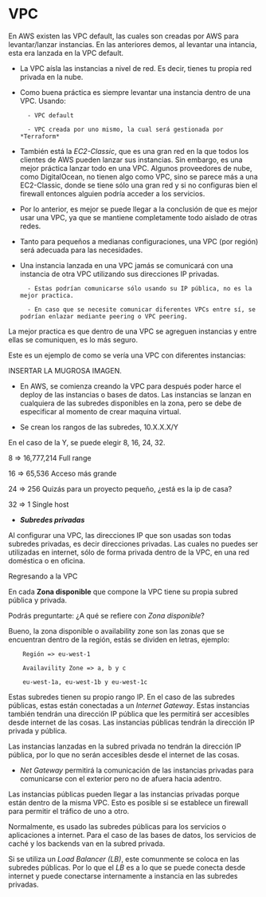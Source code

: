 #                   VPC

En AWS existen las VPC default, las cuales son creadas por AWS para levantar/lanzar instancias. En las anteriores demos, al levantar una intancia, esta era lanzada en la VPC default.

- La VPC aísla las instancias a nivel de red. Es decir, tienes tu propia red privada en la nube.

- Como buena práctica es siempre levantar una instancia dentro de una VPC. Usando:

        - VPC default

        - VPC creada por uno mismo, la cual será gestionada por *Terraform*

- También está la *EC2-Classic*, que es una gran red en la que todos los clientes de AWS pueden lanzar sus instancias. Sin embargo, es una mejor práctica lanzar todo en una VPC.
Algunos proveedores de nube, como DigitalOcean, no tienen algo como VPC, sino se parece más a una EC2-Classic, donde se tiene sólo una gran red y si no configuras bien el firewall entonces alguien podría acceder a los servicios.

- Por lo anterior, es mejor se puede llegar a la conclusión de que es mejor usar una VPC, ya que se mantiene completamente todo aislado de otras redes.

- Tanto para pequeños a medianas configuraciones, una VPC (por región) será adecuada para las necesidades. 

- Una instancia lanzada en una VPC jamás se comunicará con una instancia de otra VPC utilizando sus direcciones IP privadas. 

        - Estas podrían comunicarse sólo usando su IP pública, no es la mejor practica.

        - En caso que se necesite comunicar diferentes VPCs entre sí, se podrían enlazar mediante peering o VPC peering.

La mejor practica es que dentro de una VPC se agreguen instancias y entre ellas se comuniquen, es lo más seguro.

Este es un ejemplo de como se vería una VPC con diferentes instancias:

INSERTAR LA MUGROSA IMAGEN.

- En AWS, se comienza creando la VPC para después poder harce el deploy de las instancias o bases de datos. Las instancias se lanzan en cualquiera de las subredes disponibles en la zona, pero se debe de especificar al momento de crear maquina virtual.

- Se crean los rangos de las subredes, 10.X.X.X/Y

En el caso de la Y, se puede elegir 8, 16, 24, 32.

 8  => 16,777,214   Full range

 16 => 65,536       Acceso más grande 
 
 24 => 256          Quizás para un proyecto pequeño, ¿está es la ip de casa?

 32 => 1            Single host

- ***Subredes privadas***

Al configurar una VPC, las direcciones IP que son usadas son todas subredes privadas, es decir direcciones privadas. Las cuales no puedes ser utilizadas en internet, sólo de forma privada dentro de la VPC, en una red doméstica o en oficina. 

Regresando a la VPC

En cada **Zona disponible** que compone la VPC tiene su propia subred pública y privada.

Podrás preguntarte: ¿A qué se refiere con *Zona disponible*? 

Bueno, la zona disponible o availability zone son las zonas que se encuentran dentro de la región, estás se dividen en letras, ejemplo:

        Región => eu-west-1

        Availavility Zone => a, b y c

        eu-west-1a, eu-west-1b y eu-west-1c

Estas subredes tienen su propio rango IP. En el caso de las subredes públicas, estas están conectadas a un *Internet Gateway*. Estas instancias también tendrán una dirección IP pública que les permitirá ser accesibles desde internet de las cosas.
Las instancias públicas tendrán la dirección IP privada y pública.

Las instancias lanzadas en la subred privada no tendrán la dirección IP pública, por lo que no serán accesibles desde el internet de las cosas. 

- *Net Gateway* permitirá la comunicación de las instancias privadas para comunicarse con el exterior pero no de afuera hacia adentro.

Las instancias públicas pueden llegar a las instancias privadas porque están dentro de la misma VPC. Esto es posible si se establece un firewall para permitir el tráfico de uno a otro.

Normalmente, es usado las subredes públicas para los servicios o aplicaciones a internet. Para el caso de las bases de datos, los servicios de caché y los backends van en la subred privada. 

Si se utiliza un *Load Balancer (LB)*, este comunmente se coloca en las subredes públicas. Por lo que el *LB* es a lo que se puede conecta desde internet y puede conectarse internamente a instancia en las subredes privadas.